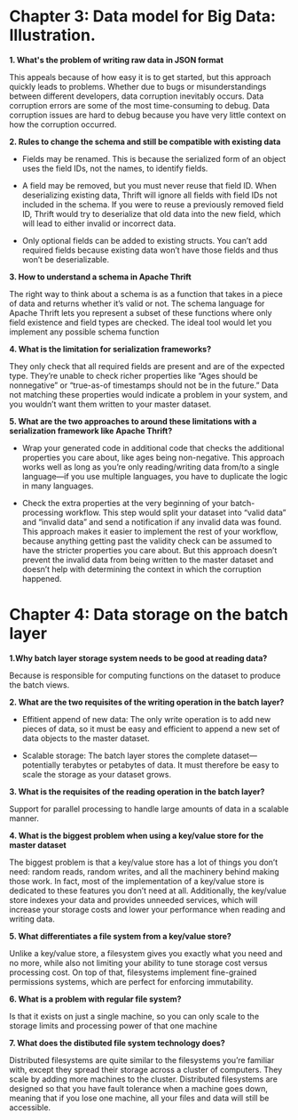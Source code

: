 # Chapter 3: Data model for Big Data: Illustration.


**1. What's the problem of writing raw data in JSON format**

This appeals because of how easy it is to get started, but this approach quickly leads to problems. Whether due to bugs or 
misunderstandings between different developers, data corruption inevitably occurs. Data corruption errors are some of the most
time-consuming to debug. Data corruption issues are hard to debug because you have very little context on how the corruption occurred.


**2. Rules to change the schema and still be compatible with existing data**

* Fields may be renamed. This is because the serialized form of an object uses the field IDs, not the names, to identify fields.

* A  field may be removed, but you must never reuse that field ID. When deserializing existing data, Thrift will ignore all fields 
with field IDs not included in the schema. If you were to reuse a previously removed field ID, Thrift would try to deserialize that 
old data into the new field, which will lead to either invalid or incorrect data.

* Only optional fields can be added to existing structs. You can’t add required fields because existing data won’t have those fields
and thus won’t be deserializable.


**3. How to understand a schema in Apache Thrift**

The right way to think about a schema is as a function that takes in a piece of data and returns whether it’s valid or not. 
The schema language for Apache Thrift lets you represent a subset of these functions where only field existence and field types 
are checked. The ideal tool would let you implement any possible schema function


**4. What is the limitation for serialization frameworks?**

They only check that all required fields are present and are of the expected type. They’re unable to check richer properties 
like “Ages should be nonnegative” or “true-as-of timestamps should not be in the future.” Data not matching these properties 
would indicate a problem in your system, and you wouldn’t want them written to your master dataset.


**5. What are the two approaches to around these limitations with a serialization framework like Apache Thrift?**

* Wrap your generated code in additional code that checks the additional properties you care
about, like ages being non-negative. This approach works well as long as you’re only
reading/writing data from/to a single language—if you use multiple languages,
you have to duplicate the logic in many languages.

* Check the extra properties at the very beginning of your batch-processing workflow. This
step would split your dataset into “valid data” and “invalid data” and send a notification
if any invalid data was found. This approach makes it easier to implement
the rest of your workflow, because anything getting past the validity check
can be assumed to have the stricter properties you care about. But this approach
doesn’t prevent the invalid data from being written to the master dataset and
doesn’t help with determining the context in which the corruption happened.



# Chapter 4: Data storage on the batch layer

**1.Why batch layer storage system needs to be good at reading data?**

Because is responsible for computing functions on the dataset to produce the batch views.

**2. What are the two requisites of the writing operation in the batch layer?**

* Effitient append of new data: The only write operation is to add new pieces of data, so it must be easy
and efficient to append a new set of data objects to the master dataset.

* Scalable storage: The batch layer stores the complete dataset—potentially terabytes or petabytes
of data. It must therefore be easy to scale the storage as your dataset
grows.


**3. What is the requisites of the reading operation in the batch layer?**

Support for parallel processing to handle large amounts of data in a scalable manner.

**4. What is the biggest problem when using a key/value store for the master dataset**

The biggest problem is that a key/value store has a lot of things you don’t need: random reads, random writes, and all
the machinery behind making those work. In fact, most of the implementation of a key/value store is dedicated to these features you don’t need at all. Additionally, the key/value store indexes your data and provides unneeded services, which will increase your storage costs and lower your performance when reading and writing data.


**5. What differentiates a file system from a key/value store?**

Unlike a key/value store, a filesystem gives you exactly what you need and no more, while also not limiting your ability to tune storage cost versus processing cost. On top of that, filesystems implement fine-grained permissions systems, which are perfect for enforcing immutability.


**6. What is a problem with regular file system?**

Is that it exists on just a single machine, so you can only scale to the storage limits and processing power of that one machine


**7. What does the distibuted file system technology does?**

Distributed filesystems are quite similar to the filesystems you’re familiar with, except they spread their storage across a cluster of computers. They scale by adding more machines to the cluster. Distributed filesystems are designed so that you have fault tolerance when a machine goes down, meaning that if you lose one machine, all your files and data will still be accessible.










